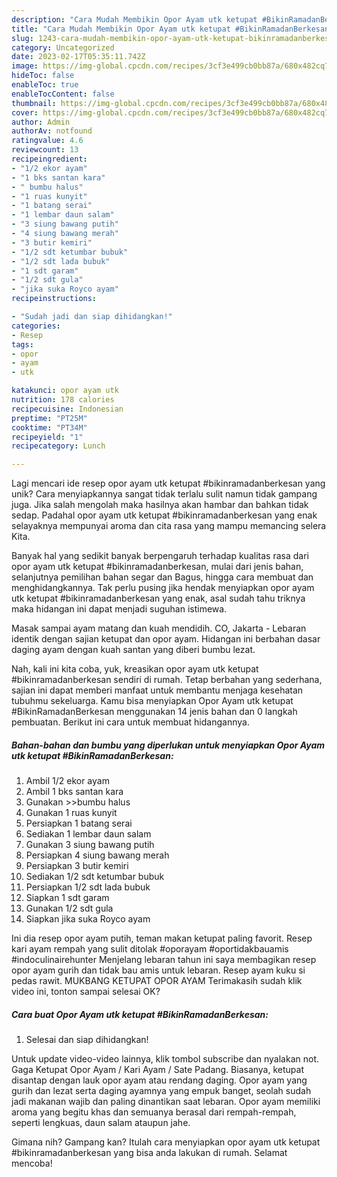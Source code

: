 ```yaml
---
description: "Cara Mudah Membikin Opor Ayam utk ketupat #BikinRamadanBerkesan yang Mantap"
title: "Cara Mudah Membikin Opor Ayam utk ketupat #BikinRamadanBerkesan yang Mantap"
slug: 1243-cara-mudah-membikin-opor-ayam-utk-ketupat-bikinramadanberkesan-yang-mantap
category: Uncategorized
date: 2023-02-17T05:35:11.742Z
image: https://img-global.cpcdn.com/recipes/3cf3e499cb0bb87a/680x482cq70/opor-ayam-utk-ketupat-bikinramadanberkesan-foto-resep-utama.jpg
hideToc: false
enableToc: true
enableTocContent: false
thumbnail: https://img-global.cpcdn.com/recipes/3cf3e499cb0bb87a/680x482cq70/opor-ayam-utk-ketupat-bikinramadanberkesan-foto-resep-utama.jpg
cover: https://img-global.cpcdn.com/recipes/3cf3e499cb0bb87a/680x482cq70/opor-ayam-utk-ketupat-bikinramadanberkesan-foto-resep-utama.jpg
author: Admin
authorAv: notfound
ratingvalue: 4.6
reviewcount: 13
recipeingredient:
- "1/2 ekor ayam"
- "1 bks santan kara"
- " bumbu halus"
- "1 ruas kunyit"
- "1 batang serai"
- "1 lembar daun salam"
- "3 siung bawang putih"
- "4 siung bawang merah"
- "3 butir kemiri"
- "1/2 sdt ketumbar bubuk"
- "1/2 sdt lada bubuk"
- "1 sdt garam"
- "1/2 sdt gula"
- "jika suka Royco ayam"
recipeinstructions:

- "Sudah jadi dan siap dihidangkan!"
categories:
- Resep
tags:
- opor
- ayam
- utk

katakunci: opor ayam utk 
nutrition: 178 calories
recipecuisine: Indonesian
preptime: "PT25M"
cooktime: "PT34M"
recipeyield: "1"
recipecategory: Lunch

---
```





Lagi mencari ide resep opor ayam utk ketupat #bikinramadanberkesan yang unik? Cara menyiapkannya sangat tidak terlalu sulit namun tidak gampang juga. Jika salah mengolah maka hasilnya akan hambar dan bahkan tidak sedap. Padahal opor ayam utk ketupat #bikinramadanberkesan yang enak selayaknya mempunyai aroma dan cita rasa yang mampu memancing selera Kita.





Banyak hal yang sedikit banyak berpengaruh terhadap kualitas rasa dari opor ayam utk ketupat #bikinramadanberkesan, mulai dari jenis bahan, selanjutnya pemilihan bahan segar dan Bagus, hingga cara membuat dan menghidangkannya. Tak perlu pusing jika hendak menyiapkan opor ayam utk ketupat #bikinramadanberkesan yang enak,      asal sudah tahu triknya maka hidangan ini dapat menjadi suguhan istimewa.














Masak sampai ayam matang dan kuah mendidih. CO, Jakarta - Lebaran identik dengan sajian ketupat dan opor ayam. Hidangan ini berbahan dasar daging ayam dengan kuah santan yang diberi bumbu lezat.






Nah, kali ini kita coba, yuk, kreasikan opor ayam utk ketupat #bikinramadanberkesan sendiri di rumah. Tetap berbahan yang sederhana, sajian ini dapat memberi manfaat untuk membantu menjaga kesehatan tubuhmu sekeluarga. Kamu bisa menyiapkan Opor Ayam utk ketupat #BikinRamadanBerkesan menggunakan 14 jenis bahan dan 0 langkah pembuatan. Berikut ini cara untuk membuat hidangannya.

<!--inarticleads1-->

##### Bahan-bahan dan bumbu yang diperlukan untuk menyiapkan Opor Ayam utk ketupat #BikinRamadanBerkesan:

1. Ambil 1/2 ekor ayam
1. Ambil 1 bks santan kara
1. Gunakan  &gt;&gt;bumbu halus
1. Gunakan 1 ruas kunyit
1. Persiapkan 1 batang serai
1. Sediakan 1 lembar daun salam
1. Gunakan 3 siung bawang putih
1. Persiapkan 4 siung bawang merah
1. Persiapkan 3 butir kemiri
1. Sediakan 1/2 sdt ketumbar bubuk
1. Persiapkan 1/2 sdt lada bubuk
1. Siapkan 1 sdt garam
1. Gunakan 1/2 sdt gula
1. Siapkan jika suka Royco ayam


Ini dia resep opor ayam putih, teman makan ketupat paling favorit. Resep kari ayam rempah yang sulit ditolak #oporayam #oportidakbauamis #indoculinairehunter Menjelang lebaran tahun ini saya membagikan resep opor ayam gurih dan tidak bau amis untuk lebaran. Resep ayam kuku si pedas rawit. MUKBANG KETUPAT OPOR AYAM Terimakasih sudah klik video ini, tonton sampai selesai OK? 

<!--inarticleads2-->

##### Cara buat Opor Ayam utk ketupat #BikinRamadanBerkesan:


1. Selesai dan siap dihidangkan!

Untuk update video-video lainnya, klik tombol subscribe dan nyalakan not. Gaga Ketupat Opor Ayam / Kari Ayam / Sate Padang. Biasanya, ketupat disantap dengan lauk opor ayam atau rendang daging. Opor ayam yang gurih dan lezat serta daging ayamnya yang empuk banget, seolah sudah jadi makanan wajib dan paling dinantikan saat lebaran. Opor ayam memiliki aroma yang begitu khas dan semuanya berasal dari rempah-rempah, seperti lengkuas, daun salam ataupun jahe. 

Gimana nih? Gampang kan? Itulah cara menyiapkan opor ayam utk ketupat #bikinramadanberkesan yang bisa anda lakukan di rumah. Selamat mencoba!
